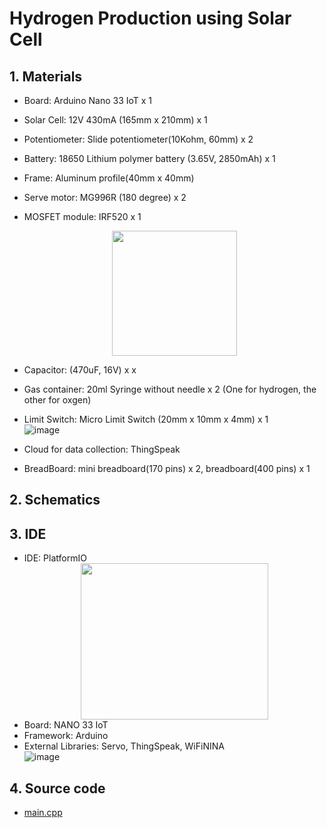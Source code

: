 # Hydrogen Production using Solar Cell 


## 1. Materials
 - Board: Arduino Nano 33 IoT x 1 
 - Solar Cell: 12V 430mA (165mm x 210mm) x 1
 -  Potentiometer: Slide potentiometer(10Kohm, 60mm) x 2
 -  Battery: 18650 Lithium polymer battery (3.65V, 2850mAh) x 1
 -  Frame: Aluminum profile(40mm x 40mm) 
 -  Serve motor: MG996R (180 degree) x 2
 -  MOSFET module: IRF520 x 1
    <br><center><img src="https://user-images.githubusercontent.com/24539773/196126013-d468d98e-1329-424f-954f-2957cacb88dc.png" width="200" height="200"></center>
 -  Capacitor: (470uF, 16V) x x
 -  Gas container: 20ml Syringe without needle x 2 (One for hydrogen, the other for oxgen)
 -  Limit Switch: Micro Limit Switch (20mm x 10mm x 4mm) x 1
    <br>![image](https://user-images.githubusercontent.com/24539773/196125048-a510d89f-af0a-44c9-9fc9-8f59de2e4870.png)

 -  Cloud for data collection: ThingSpeak
 -  BreadBoard: mini breadboard(170 pins) x 2, breadboard(400 pins) x 1 

## 2. Schematics

## 3. IDE
- IDE: PlatformIO
  <br><center><img src="https://user-images.githubusercontent.com/24539773/196131306-1eaf5d87-9d2f-4f19-916e-f541fe38f737.png" width="300" height="250"></center>
- Board: NANO 33 IoT
- Framework: Arduino
- External Libraries: Servo, ThingSpeak, WiFiNINA
  <br>![image](https://user-images.githubusercontent.com/24539773/196130832-361869a0-7b5f-4159-92f5-91269914a8f6.png)

## 4. Source code
- [main.cpp](https://github.com/iispace/IoT/blob/main/Hydrogen_Prod/main.cpp)

